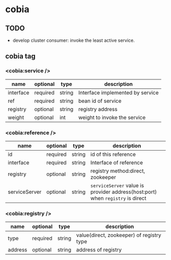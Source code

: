 # **cobia**

## TODO

- develop cluster consumer: invoke the least active service.

## cobia tag

### <cobia:service />

| name |optional | type | description|
| --- | ----- | ----- | --- |
|interface|required|string|Interface implemented by service|
|ref|required|string|bean id of service|
|registry|optional|string|registry address|
|weight|optional|int|weight to invoke the service|

### <cobia:reference /> 

| name |optional | type | description|
| --- | ----- | ----- | --- |
|id|required|string|id of this reference|
|interface|required|string|Interface of reference|
|registry|optional|string|registry method:direct, zookeeper|
|serviceServer|optional|string|`serviceServer` value is provider address(host:port) when `registry` is direct|

### <cobia:registry />

| name |optional | type | description|
| --- | ----- | ----- | --- |
|type|required|string| value(direct, zookeeper) of registry type |
|address|optional|string|address of registry|

